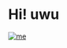 # Hi! uwu

[![me](https://lanyard.cnrad.dev/api/894977781534982164)](https://discord.com/users/894977781534982164)
